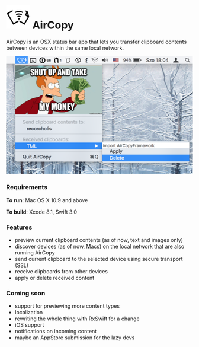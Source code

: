 # ![](AirCopy/Assets.xcassets/AppIcon.appiconset/icon_32x32@2x.png) AirCopy

AirCopy is an OSX status bar app that lets you transfer clipboard contents between devices within the same local network.

![](docs/screenshot_01.png)

### Requirements

**To run**: Mac OS X 10.9 and above

**To build**: Xcode 8.1, Swift 3.0

### Features

- preview current clipboard contents (as of now, text and images only)
- discover devices (as of now, Macs) on the local network that are also running AirCopy
- send current clipboard to the selected device using secure transport (SSL)
- receive clipboards from other devices
- apply or delete received content

### Coming soon

- support for previewing more content types
- localization
- rewriting the whole thing with RxSwift for a change
- iOS support
- notifications on incoming content
- maybe an AppStore submission for the lazy devs

